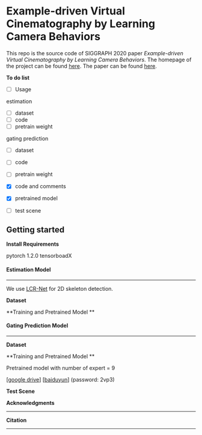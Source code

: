 # Example-driven Virtual Cinematography by Learning Camera Behaviors 

This repo is the source code of SIGGRAPH 2020 paper *Example-driven Virtual Cinematography by Learning Camera Behaviors*. The homepage of the project can be found [here](https://jianghd1996.github.io/publication/sig_2020/). The paper can be found [here](https://jianghd1996.github.io/publication/sig_2020/SIG_2020.pdf).



**To do list**

- [ ] Usage

estimation

- [ ] dataset
- [ ] code
- [ ] pretrain weight

gating prediction

- [ ] dataset

- [ ] code
- [ ] pretrain weight
- [x] code and comments
- [x] pretrained model
- [ ] test scene



## Getting started


**Install Requirements**

pytorch 1.2.0
tensorboadX



#### Estimation Model

---

We use [LCR-Net](http://lear.inrialpes.fr/src/LCR-Net/) for 2D skeleton detection.



**Dataset**



**Training and Pretrained Model **





#### Gating Prediction Model

---

**Dataset**



**Training and Pretrained Model **



Pretrained model with number of expert = 9 

[[google drive](https://drive.google.com/file/d/1-ulS9hXV1T0FjlWZAo2uAbYe8V__Lntq/view?usp=sharing)]     [[baiduyun](https://pan.baidu.com/s/1bgyuupD0-CaeEH5AE_I6aQ)] (password: 2vp3)



**Test Scene**



**Acknowledgments**

---





**Citation**

---

